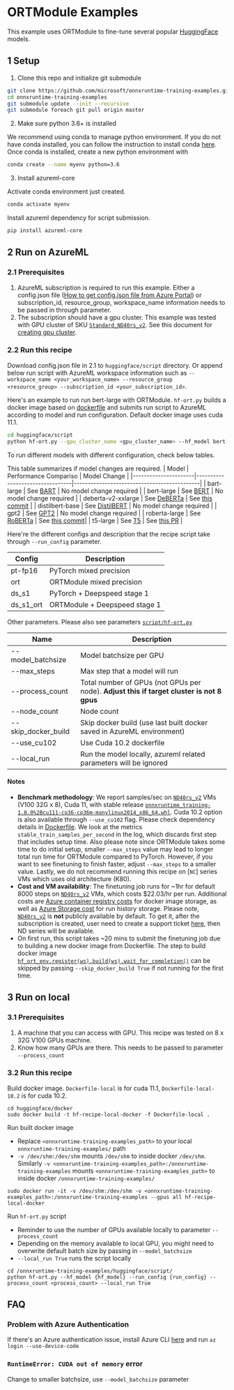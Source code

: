 

# ORTModule Examples
This example uses ORTModule to fine-tune several popular [HuggingFace](https://huggingface.co/) models.

## 1 Setup
1. Clone this repo and initialize git submodule
```bash
git clone https://github.com/microsoft/onnxruntime-training-examples.git
cd onnxruntime-training-examples
git submodule update --init --recursive
git submodule foreach git pull origin master
```
2. Make sure python 3.6+ is installed

We recommend using conda to manage python environment. If you do not have conda installed, you can follow the instruction to install conda [here](https://conda.io/projects/conda/en/latest/user-guide/install/index.html). Once conda is installed, create a new python environment with 
```bash
conda create --name myenv python=3.6
```
3. Install azureml-core

Activate conda environment just created.
```bash
conda activate myenv
```
Install azureml dependency for script submission.
```bash
pip install azureml-core
```
## 2 Run on AzureML
### 2.1 Prerequisites
1. AzureML subscription is required to run this example. Either a config.json file ([How to get config.json file from Azure Portal](https://docs.microsoft.com/en-us/azure/machine-learning/how-to-configure-environment#workspace)) or subscription_id, resource_group, workspace_name information needs to be passed in through parameter.
2. The subscription should have a gpu cluster. This example was tested with GPU cluster of SKU [`Standard_ND40rs_v2`](https://docs.microsoft.com/en-us/azure/virtual-machines/ndv2-series). See this document for [creating gpu cluster](https://docs.microsoft.com/en-us/azure/machine-learning/how-to-create-attach-compute-cluster?tabs=python).
### 2.2 Run this recipe
Download config.json file in 2.1 to `huggingface/script` directory. Or append below run script with AzureML workspace information such as `--workspace_name <your_workspace_name> --resource_group 
<resource_group> --subscription_id <your_subscription_id>`.

Here's an example to run run bert-large with ORTModule. `hf-ort.py` builds a docker image based on [dockerfile](docker/Dockerfile) and submits run script to AzureML according to model and run configuration. Default docker image uses cuda 11.1.
```bash
cd huggingface/script
python hf-ort.py --gpu_cluster_name <gpu_cluster_name> --hf_model bert-large --run_config ort
```
To run different models with different configuration, check below tables.

This table summarizes if model changes are required.
| Model                | Performance Compariso           | Model Change                                |
|----------------------|---------------------------------|---------------------------------------------|
| bart-large           | See [BART](BART.md)             | No model change required |
| bert-large           | See [BERT](BERT.md)             | No model change required |
| deberta-v2-xxlarge   | See [DeBERTa](DeBERTa.md)       | See [this commit](https://github.com/microsoft/huggingface-transformers/commit/0b2532a4f1df90858472d1eb2ca3ac4eaea42af1) |
| distilbert-base      | See [DistilBERT](DistilBERT.md) | No model change required |
| gpt2                 | See [GPT2](GPT2.md)             | No model change required |
| roberta-large        | See [RoBERTa](RoBERTa.md)       | See [this commit](https://github.com/microsoft/huggingface-transformers/commit/b25c43e533c5cadbc4734cc3615563a2304c18a2)|
| t5-large             | See [T5](T5.md)                 | See [this PR](https://github.com/microsoft/huggingface-transformers/pull/4/files) |

Here're the different configs and description that the recipe script take through `--run_config` parameter.

| Config    | Description |
|-----------|-------------|
| pt-fp16   | PyTorch mixed precision | 
| ort       | ORTModule mixed precision |
| ds_s1     | PyTorch + Deepspeed stage 1 |
| ds_s1_ort | ORTModule + Deepspeed stage 1|

Other parameters. Please also see parameters [`script/hf-ort.py`](azureml/hf-ort.py#L64)

| Name                | Description |
|---------------------|-------------|
| --model_batchsize   | Model batchsize per GPU | 
| --max_steps         | Max step that a model will run |
| --process_count     | Total number of GPUs (not GPUs per node). **Adjust this if target cluster is not 8 gpus** |
| --node_count        | Node count |
| --skip_docker_build | Skip docker build (use last built docker saved in AzureML environment) |
| --use_cu102         | Use Cuda 10.2 dockerfile |
| --local_run         | Run the model locally, azureml related parameters will be ignored |
#### Notes
- **Benchmark methodology**: We report samples/sec on [`ND40rs_v2`](https://azure.microsoft.com/en-us/pricing/details/machine-learning/) VMs (V100 32G x 8), Cuda 11, with stable release [`onnxruntime_training-1.8.0%2Bcu111-cp36-cp36m-manylinux2014_x86_64.whl`](https://onnxruntimepackages.z14.web.core.windows.net/onnxruntime_stable_cu111.html). Cuda 10.2 option is also available through `--use_cu102` flag. Please check dependency details in [Dockerfile](docker/Dockerfile). We look at the metrics `stable_train_samples_per_second` in the log, which discards first step that includes setup time. Also please note since ORTModule takes some time to do initial setup, smaller `--max_steps` value may lead to longer total run time for ORTModule compared to PyTorch. However, if you want to see finetuning to finish faster, adjust `--max_steps` to a smaller value. Lastly, we do not recommend running this recipe on [`NC`] series VMs which uses old architecture (K80).
- **Cost and VM availability**: The finetuning job runs for ~1hr for default 8000 steps on [`ND40rs_v2`](https://azure.microsoft.com/en-us/pricing/details/machine-learning/) VMs, which costs $22.03/hr per run. Additional costs are [Azure container registry costs](https://azure.microsoft.com/en-us/pricing/details/container-registry/) for docker image storage, as well as [Azure Storage cost](https://azure.microsoft.com/en-us/pricing/details/storage/) for run history storage. Please note, [`ND40rs_v2`](https://azure.microsoft.com/en-us/pricing/details/machine-learning/) is **not** publicly available by default. To get it, after the subscription is created, user need to create a support ticket [here](https://ms.portal.azure.com/#blade/Microsoft_Azure_Support/HelpAndSupportBlade/overview), then ND series will be available.
- On first run, this script takes ~20 mins to submit the finetuning job due to building a new docker image from Dockerfile. The step to build docker image [`hf_ort_env.register(ws).build(ws).wait_for_completion()`](script/hf-ort.py#L147) can be skipped by passing `--skip_docker_build True` if not running for the first time.
## 3 Run on local
### 3.1 Prerequisites
1. A machine that you can access with GPU. This recipe was tested on 8 x 32G V100 GPUs machine.
2. Know how many GPUs are there. This needs to be passed to parameter `--process_count`
### 3.2 Run this recipe
Build docker image. `Dockerfile-local` is for cuda 11.1, `Dockerfile-local-10.2` is for cuda 10.2.
```
cd huggingface/docker
sudo docker build -t hf-recipe-local-docker -f Dockerfile-local .
```
Run built docker image
* Replace `<onnxruntime-training-examples_path>` to your local `onnxruntime-training-examples/` path
* `-v /dev/shm:/dev/shm` mounts `/dev/shm` to inside docker `/dev/shm`. Similarly `-v <onnxruntime-training-examples_path>:/onnxruntime-training-examples` mounts `<onnxruntime-training-examples_path>` to inside docker `/onnxruntime-training-examples/`
```
sudo docker run -it -v /dev/shm:/dev/shm -v <onnxruntime-training-examples_path>:/onnxruntime-training-examples --gpus all hf-recipe-local-docker
```
Run `hf-ort.py` script
* Reminder to use the number of GPUs available locally to parameter `--process_count`
* Depending on the memory available to local GPU, you might need to overwrite default batch size by passing in `--model_batchsize`
* `--local_run True` runs the script locally
```
cd /onnxruntime-training-examples/huggingface/script/
python hf-ort.py --hf_model {hf_model} --run_config {run_config} --process_count <process_count> --local_run True
```

## FAQ
### Problem with Azure Authentication
If there's an Azure authentication issue, install Azure CLI [here](https://docs.microsoft.com/en-us/cli/azure/) and run `az login --use-device-code`
### `RuntimeError: CUDA out of memory` error
Change to smaller batchsize, use `--model_batchsize` parameter